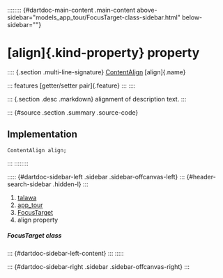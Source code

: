 :::::::: {#dartdoc-main-content .main-content above-sidebar="models_app_tour/FocusTarget-class-sidebar.html" below-sidebar=""}
<div>

# [align]{.kind-property} property

</div>

:::: {.section .multi-line-signature}
[ContentAlign](https://pub.dev/documentation/tutorial_coach_mark/1.2.12/tutorial_coach_mark/ContentAlign.html)
[align]{.name}

::: features
[getter/setter pair]{.feature}
:::
::::

::: {.section .desc .markdown}
alignment of description text.
:::

::: {#source .section .summary .source-code}
## Implementation

``` language-dart
ContentAlign align;
```
:::
::::::::

::::: {#dartdoc-sidebar-left .sidebar .sidebar-offcanvas-left}
::: {#header-search-sidebar .hidden-l}
:::

1.  [talawa](../../index.html)
2.  [app_tour](../../models_app_tour/)
3.  [FocusTarget](../../models_app_tour/FocusTarget-class.html)
4.  align property

##### FocusTarget class

::: {#dartdoc-sidebar-left-content}
:::
:::::

::: {#dartdoc-sidebar-right .sidebar .sidebar-offcanvas-right}
:::
